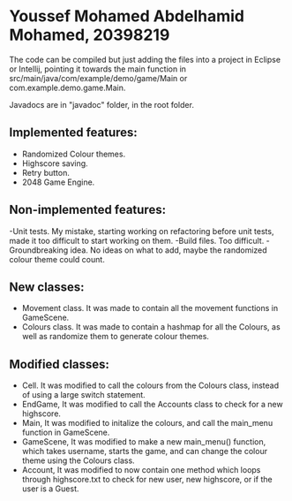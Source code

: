 # Youssef Mohamed Abdelhamid Mohamed, 20398219

The code can be compiled but just adding the files into a project in Eclipse or Intellij, pointing it towards the main function in src/main/java/com/example/demo/game/Main or com.example.demo.game.Main.

Javadocs are in "javadoc" folder, in the root folder.

## Implemented features:
- Randomized Colour themes.
- Highscore saving.
- Retry button.
- 2048 Game Engine.

## Non-implemented features:
-Unit tests. My mistake, starting working on refactoring before unit tests, made it too difficult to start working on them.
-Build files. Too difficult.
-Groundbreaking idea. No ideas on what to add, maybe the randomized colour theme could count.

## New classes:
- Movement class. It was made to contain all the movement functions in GameScene.
- Colours class. It was made to contain a hashmap for all the Colours, as well as randomize them to generate colour themes.

## Modified classes:
- Cell. It was modified to call the colours from the Colours class, instead of using a large switch statement.
- EndGame, It was modified to call the Accounts class to check for a new highscore.
- Main, It was modified to initalize the colours, and call the main_menu function in GameScene.
- GameScene, It was modified to make a new main_menu() function, which takes username, starts the game, and can change the colour theme using the Colours class.
- Account, It was modified to now contain one method which loops through highscore.txt to check for new user, new highscore, or if the user is a Guest.
